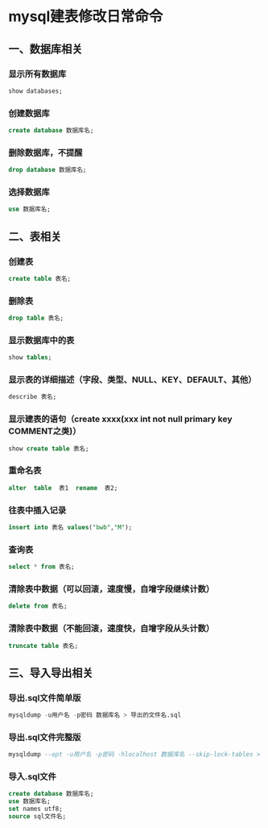 # mysql建表修改日常命令

## 一、数据库相关

### 显示所有数据库
```sql
show databases;
```
### 创建数据库
```sql
create database 数据库名;
```
### 删除数据库，不提醒
```sql
drop database 数据库名;
```
### 选择数据库
```sql
use 数据库名;
```

## 二、表相关

### 创建表
```sql
create table 表名;
```
### 删除表
```sql
drop table 表名;
```
### 显示数据库中的表
```sql
show tables;
```
### 显示表的详细描述（字段、类型、NULL、KEY、DEFAULT、其他）
```sql
describe 表名;
```
### 显示建表的语句（create xxxx(xxx int not null primary key COMMENT之类)）
```sql
show create table 表名;
```
### 重命名表
```sql
alter  table  表1  rename  表2;
```
### 往表中插入记录
```sql
insert into 表名 values("bwb","M");
```
### 查询表
```sql
select * from 表名;
```
### 清除表中数据（可以回滚，速度慢，自增字段继续计数）
```sql
delete from 表名;
```
### 清除表中数据（不能回滚，速度快，自增字段从头计数）
```sql
truncate table 表名;
```

## 三、导入导出相关

### 导出.sql文件简单版
```sql
mysqldump -u用户名 -p密码 数据库名 > 导出的文件名.sql
```
### 导出.sql文件完整版
```sql
mysqldump --opt -u用户名 -p密码 -hlocalhost 数据库名 --skip-lock-tables > 导出的文件名.sql
```
### 导入.sql文件
```sql
create database 数据库名;
use 数据库名;
set names utf8;
source sql文件名;
```

